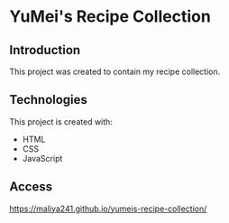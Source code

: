 # YuMei's Recipe Collection

## Introduction
This project was created to contain my recipe collection. 

## Technologies
This project is created with: 
* HTML
* CSS
* JavaScript

## Access
https://maliya241.github.io/yumeis-recipe-collection/

